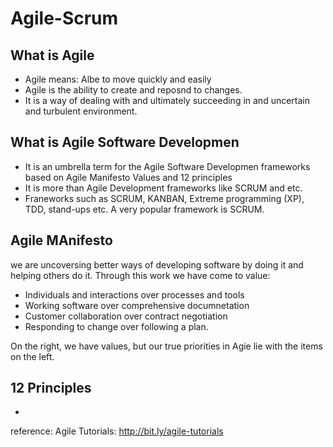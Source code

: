 # Agile-Scrum
## What is Agile
- Agile means: Albe to move quickly and easily
- Agile is the ability to create and reposnd to changes.
- It is a way of dealing with and ultimately succeeding in and uncertain and turbulent environment.

## What is Agile Software Developmen
- It is an umbrella term for the Agile Software Developmen frameworks based on Agile Manifesto Values and 12 principles
- It is more than Agile Development frameworks like SCRUM and etc.
- Franeworks such as SCRUM, KANBAN, Extreme programming (XP), TDD, stand-ups etc. 
A very popular framework is SCRUM.

## Agile MAnifesto
we are uncoversing better ways of developing software by doing it and helping others do it. Through this work we have come to value:
- Individuals and interactions over processes and tools
- Working software over comprehensive documnetation
- Customer collaboration over contract negotiation
- Responding to change over following a plan.

On the right, we have values, but our true priorities in Agie lie with the items on the left.

## 12 Principles
- 



























reference: Agile Tutorials: http://bit.ly/agile-tutorials
